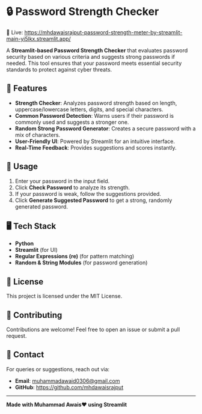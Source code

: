 # 🔒 Password Strength Checker

🔗 Live:  https://mhdawaisrajput-password-strength-meter-by-streamlit-main-yi5lkx.streamlit.app/

A **Streamlit-based Password Strength Checker** that evaluates password security based on various criteria and suggests strong passwords if needed. This tool ensures that your password meets essential security standards to protect against cyber threats.

## 🚀 Features

- **Strength Checker**: Analyzes password strength based on length, uppercase/lowercase letters, digits, and special characters.
- **Common Password Detection**: Warns users if their password is commonly used and suggests a stronger one.
- **Random Strong Password Generator**: Creates a secure password with a mix of characters.
- **User-Friendly UI**: Powered by Streamlit for an intuitive interface.
- **Real-Time Feedback**: Provides suggestions and scores instantly.

## 📌 Usage
1. Enter your password in the input field.
2. Click **Check Password** to analyze its strength.
3. If your password is weak, follow the suggestions provided.
4. Click **Generate Suggested Password** to get a strong, randomly generated password.

## 🖥️ Tech Stack
- **Python**
- **Streamlit** (for UI)
- **Regular Expressions (re)** (for pattern matching)
- **Random & String Modules** (for password generation)

## 📜 License
This project is licensed under the MIT License.

## 🤝 Contributing
Contributions are welcome! Feel free to open an issue or submit a pull request.

## 📩 Contact
For queries or suggestions, reach out via:
- **Email**: muhammadawaid0306@gmail.com
- **GitHub**: https://github.com/mhdawaisrajput

---
**Made with Muhammad Awais❤️ using Streamlit**
